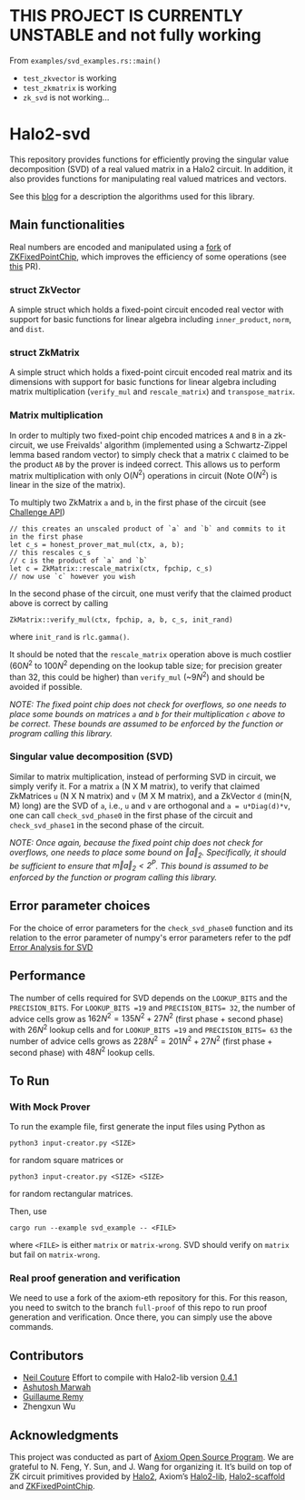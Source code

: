 # THIS PROJECT IS CURRENTLY UNSTABLE and not fully working

From `examples/svd_examples.rs::main()`

* `test_zkvector` is working
* `test_zkmatrix` is working
* `zk_svd` is not working...

  
# Halo2-svd

This repository provides functions for efficiently proving the singular value decomposition (SVD) of a real valued matrix in a Halo2 circuit. In addition, it also provides functions for manipulating real valued matrices and vectors.

See this [blog](https://hackmd.io/@SQko9rCYRT67XG7dx6zaRQ/r1cWTJEfT) for a description the algorithms used for this library.

## Main functionalities

Real numbers are encoded and manipulated using a [fork](https://github.com/goforashutosh/ZKFixedPointChip) of [ZKFixedPointChip](https://github.com/DCMMC/ZKFixedPointChip), which improves the efficiency of some operations (see [this](https://github.com/DCMMC/ZKFixedPointChip/pull/1) PR).

### struct ZkVector

A simple struct which holds a fixed-point circuit encoded real vector with support for basic functions for linear algebra including `inner_product`, `norm`, and `dist`.

### struct ZkMatrix

A simple struct which holds a fixed-point circuit encoded real matrix and its dimensions with support for basic functions for linear algebra including matrix multiplication (`verify_mul` and `rescale_matrix`) and `transpose_matrix`.

### Matrix multiplication

In order to multiply two fixed-point chip encoded matrices `A` and `B` in a zk-circuit, we use Freivalds' algorithm (implemented using a Schwartz-Zippel lemma based random vector) to simply check that a matrix `C` claimed to be the product `AB` by the prover is indeed correct. This allows us to perform matrix multiplication with only O($N^2$) operations in circuit (Note O$(N^2)$ is linear in the size of the matrix).

To multiply two ZkMatrix `a` and `b`, in the first phase of the circuit (see [Challenge API](https://hackmd.io/@axiom/SJw3p-qX3))

```
// this creates an unscaled product of `a` and `b` and commits to it in the first phase
let c_s = honest_prover_mat_mul(ctx, a, b);
// this rescales c_s
// c is the product of `a` and `b`
let c = ZkMatrix::rescale_matrix(ctx, fpchip, c_s)
// now use `c` however you wish
```

In the second phase of the circuit, one must verify that the claimed product above is correct by calling

```
ZkMatrix::verify_mul(ctx, fpchip, a, b, c_s, init_rand)
```

where `init_rand` is `rlc.gamma()`.

It should be noted that the `rescale_matrix` operation above is much costlier ($60N^2$ to $100N^2$ depending on the lookup table size; for precision greater than 32, this could be higher) than `verify_mul` (~$9N^2$) and should be avoided if possible.

_NOTE: The fixed point chip does not check for overflows, so one needs to place some bounds on matrices `a` and `b` for their multiplication `c` above to be correct. These bounds are assumed to be enforced by the function or program calling this library._

### Singular value decomposition (SVD)

Similar to matrix multiplication, instead of performing SVD in circuit, we simply verify it. For a matrix `a` (N X M matrix), to verify that claimed ZkMatrices `u` (N X N matrix) and `v` (M X M matrix), and a ZkVector `d` (min{N, M} long) are the SVD of `a`, i.e., `u` and `v` are orthogonal and `a = u*Diag(d)*v`, one can call `check_svd_phase0` in the first phase of the circuit and `check_svd_phase1` in the second phase of the circuit.

_NOTE: Once again, because the fixed point chip does not check for overflows, one needs to place some bound on $\Vert a \Vert_2$. Specifically, it should be sufficient to ensure that $m \Vert a \Vert_2 < 2^P$. This bound is assumed to be enforced by the function or program calling this library._

## Error parameter choices

For the choice of error parameters for the `check_svd_phase0` function and its relation to the error parameter of numpy's error parameters refer to the pdf [Error Analysis for SVD](<./Error Analysis for SVD.pdf>)

## Performance

The number of cells required for SVD depends on the `LOOKUP_BITS` and the `PRECISION_BITS`. For `LOOKUP_BITS =19` and `PRECISION_BITS= 32`, the number of advice cells grow as $162N^2 = 135N^2 + 27N^2$ (first phase + second phase) with $26N^2$ lookup cells and for `LOOKUP_BITS =19` and `PRECISION_BITS= 63` the number of advice cells grows as $228N^2 = 201N^2 + 27N^2$ (first phase + second phase) with $48N^2$ lookup cells.

## To Run

### With Mock Prover

To run the example file, first generate the input files using Python as

```
python3 input-creator.py <SIZE>
```

for random square matrices or

```
python3 input-creator.py <SIZE> <SIZE>
```

for random rectangular matrices.

Then, use

```
cargo run --example svd_example -- <FILE>
```

where `<FILE>` is either `matrix` or `matrix-wrong`. SVD should verify on `matrix` but fail on `matrix-wrong`.

### Real proof generation and verification

We need to use a fork of the axiom-eth repository for this. For this reason, you need to switch to the branch `full-proof` of this repo to run proof generation and verification. Once there, you can simply use the above commands.

## Contributors

- [Neil Couture](https://github.com/neilcouture) Effort to compile with Halo2-lib version [0.4.1](https://github.com/axiom-crypto/halo2-lib/tree/v0.4.1)
- [Ashutosh Marwah](https://github.com/goforashutosh)
- [Guillaume Remy](https://github.com/GuillaumeRemy92)
- Zhengxun Wu

## Acknowledgments

This project was conducted as part of [Axiom Open Source Program](https://www.axiom.xyz/open-source). We are grateful to N. Feng, Y. Sun, and J. Wang for organizing it. It’s build on top of ZK circuit primitives provided by [Halo2](https://github.com/privacy-scaling-explorations/halo2), Axiom’s [Halo2-lib](https://github.com/axiom-crypto/halo2-lib), [Halo2-scaffold](https://github.com/axiom-crypto/halo2-scaffold) and [ZKFixedPointChip](https://github.com/DCMMC/ZKFixedPointChip).
